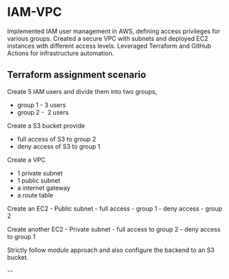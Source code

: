 # IAM-VPC

Implemented IAM user management in AWS, defining access privileges for various groups. Created a secure VPC with subnets and deployed EC2 instances with different access levels. Leveraged Terraform and GitHub Actions for infrastructure automation.

## Terraform assignment scenario

Create 5 IAM users and divide them into two groups,

* group 1 - 3 users
* group 2 -  2 users

Create a S3 bucket provide

* full access of S3 to group 2
* deny access of S3 to group 1

Create a VPC

* 1 private subnet
* 1 public subnet
* a internet gateway
* a route table

Create an EC2 - Public subnet
    - full access - group 1
    - deny access - group 2

Create another EC2 - Private subnet
    - full access to group 2
    - deny access to group 1

Strictly follow module approach and also configure the backend to an S3 bucket.

--
